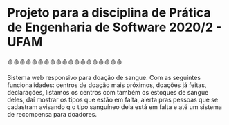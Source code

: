 # Projeto para a disciplina de Prática de Engenharia de Software 2020/2 - UFAM

🩸🩸🩸🩸🩸🩸🩸🩸🩸🩸🩸🩸🩸🩸🩸🩸🩸🩸🩸

Sistema web responsivo para doação de sangue. Com as seguintes funcionalidades: centros de doação mais próximos, doações já feitas, declarações, listamos os centros com também os estoques de sangue deles, daí mostrar os tipos que estão em falta, alerta pras pessoas que se cadastram avisando q o tipo sanguíneo dela está em falta e até um sistema de recompensa para doadores.



